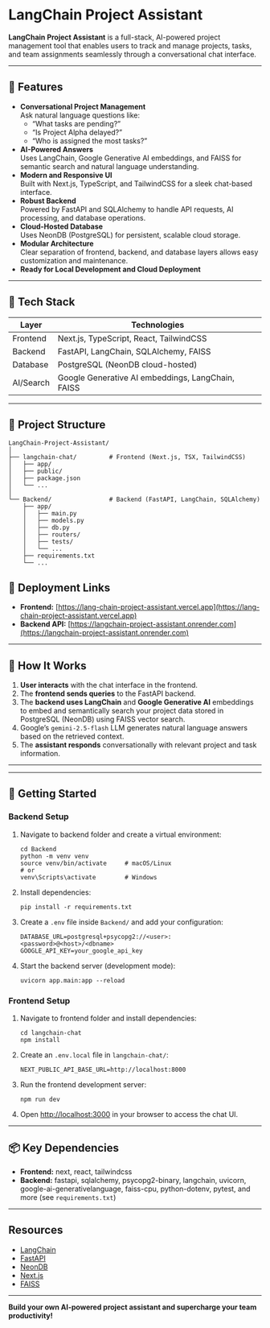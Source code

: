 # LangChain Project Assistant

**LangChain Project Assistant** is a full-stack, AI-powered project management tool that enables users to track and manage projects, tasks, and team assignments seamlessly through a conversational chat interface.

---

## 🚀 Features

- **Conversational Project Management**  
  Ask natural language questions like:
  - “What tasks are pending?”
  - “Is Project Alpha delayed?”
  - “Who is assigned the most tasks?”
- **AI-Powered Answers**  
  Uses LangChain, Google Generative AI embeddings, and FAISS for semantic search and natural language understanding.
- **Modern and Responsive UI**  
  Built with Next.js, TypeScript, and TailwindCSS for a sleek chat-based interface.
- **Robust Backend**  
  Powered by FastAPI and SQLAlchemy to handle API requests, AI processing, and database operations.
- **Cloud-Hosted Database**  
  Uses NeonDB (PostgreSQL) for persistent, scalable cloud storage.
- **Modular Architecture**  
  Clear separation of frontend, backend, and database layers allows easy customization and maintenance.
- **Ready for Local Development and Cloud Deployment**

---

## 🧰 Tech Stack

| Layer     | Technologies                                  |
|-----------|----------------------------------------------|
| Frontend  | Next.js, TypeScript, React, TailwindCSS     |
| Backend   | FastAPI, LangChain, SQLAlchemy, FAISS       |
| Database  | PostgreSQL (NeonDB cloud-hosted)             |
| AI/Search | Google Generative AI embeddings, LangChain, FAISS |

---

## 📁 Project Structure

```
LangChain-Project-Assistant/
│
├── langchain-chat/         # Frontend (Next.js, TSX, TailwindCSS)
│   ├── app/
│   ├── public/
│   ├── package.json
│   └── ...
│
└── Backend/                # Backend (FastAPI, LangChain, SQLAlchemy)
    ├── app/
    │   ├── main.py
    │   ├── models.py
    │   ├── db.py
    │   ├── routers/
    │   ├── tests/
    │   └── ...
    ├── requirements.txt
    └── ...
```
## 🔗 Deployment Links

- **Frontend:** [https://lang-chain-project-assistant.vercel.app](https://lang-chain-project-assistant.vercel.app)
- **Backend API:** [https://langchain-project-assistant.onrender.com](https://langchain-project-assistant.onrender.com)

---

## 🤖 How It Works

1. **User interacts** with the chat interface in the frontend.  
2. The **frontend sends queries** to the FastAPI backend.  
3. The **backend uses LangChain** and **Google Generative AI** embeddings to embed and semantically search your project data stored in PostgreSQL (NeonDB) using FAISS vector search.  
4. Google’s `gemini-2.5-flash` LLM generates natural language answers based on the retrieved context.  
5. The **assistant responds** conversationally with relevant project and task information.

---
---

## 🚀 Getting Started

### Backend Setup

1. Navigate to backend folder and create a virtual environment:

    ```
    cd Backend
    python -m venv venv
    source venv/bin/activate     # macOS/Linux
    # or
    venv\Scripts\activate        # Windows
    ```

2. Install dependencies:

    ```
    pip install -r requirements.txt
    ```

3. Create a `.env` file inside `Backend/` and add your configuration:

    ```
    DATABASE_URL=postgresql+psycopg2://<user>:<password>@<host>/<dbname>
    GOOGLE_API_KEY=your_google_api_key
    ```

4. Start the backend server (development mode):

    ```
    uvicorn app.main:app --reload
    ```

### Frontend Setup

1. Navigate to frontend folder and install dependencies:

    ```
    cd langchain-chat
    npm install
    ```

2. Create an `.env.local` file in `langchain-chat/`:

    ```
    NEXT_PUBLIC_API_BASE_URL=http://localhost:8000
    ```

3. Run the frontend development server:

    ```
    npm run dev
    ```

4. Open [http://localhost:3000](http://localhost:3000) in your browser to access the chat UI.

---



## 📦 Key Dependencies

- **Frontend:** next, react, tailwindcss  
- **Backend:** fastapi, sqlalchemy, psycopg2-binary, langchain, uvicorn, google-ai-generativelanguage, faiss-cpu, python-dotenv, pytest, and more (see `requirements.txt`)

---

## Resources

- [LangChain](https://github.com/langchain-ai/langchain)  
- [FastAPI](https://fastapi.tiangolo.com/)  
- [NeonDB](https://neon.tech/)  
- [Next.js](https://nextjs.org/)  
- [FAISS](https://github.com/facebookresearch/faiss)

---

**Build your own AI-powered project assistant and supercharge your team productivity!**
